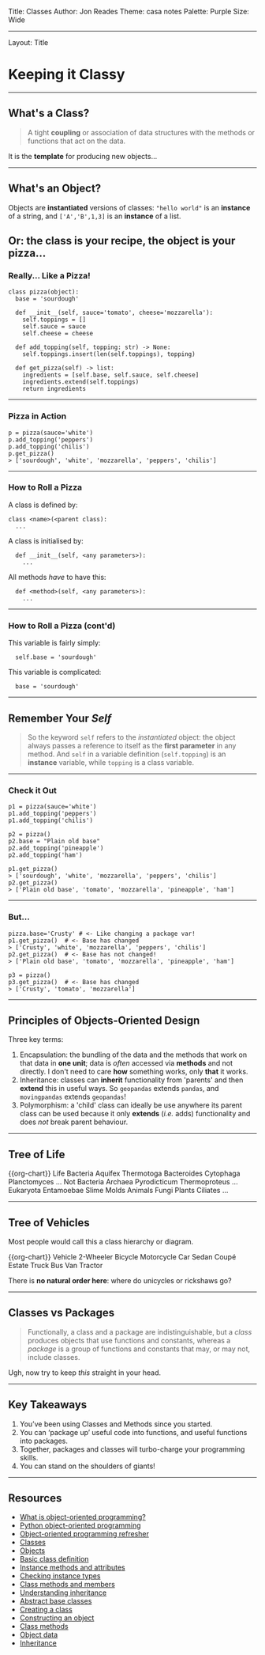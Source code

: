 Title: Classes
Author: Jon Reades
Theme: casa notes
Palette: Purple
Size: Wide

---
Layout: Title
# Keeping it Classy

---
## What's a Class?

> A tight **coupling** or association of data structures with the methods or functions that act on the data. 

It is the **template** for producing new objects...

---
## What's an Object?

Objects are **instantiated** versions of classes: `"hello world"` is an **instance** of a string, and `['A','B',1,3]` is an **instance** of a list. 

Or: the class is your recipe, the object is your pizza... 
---
### Really... Like a Pizza!

```
class pizza(object):
  base = 'sourdough'
  
  def __init__(self, sauce='tomato', cheese='mozzarella'):
    self.toppings = []
    self.sauce = sauce
    self.cheese = cheese
    
  def add_topping(self, topping: str) -> None:
    self.toppings.insert(len(self.toppings), topping)
  
  def get_pizza(self) -> list:
    ingredients = [self.base, self.sauce, self.cheese]
    ingredients.extend(self.toppings)
    return ingredients
```
---
### Pizza in Action

```
p = pizza(sauce='white')
p.add_topping('peppers')
p.add_topping('chilis')
p.get_pizza()
> ['sourdough', 'white', 'mozzarella', 'peppers', 'chilis']
```

---
### How to Roll a Pizza

A class is defined by:
```
class <name>(<parent class):
  ...
```
A class is initialised by:
```
  def __init__(self, <any parameters>):
    ...
```
All methods *have* to have this:
```
  def <method>(self, <any parameters>):
    ...
```
---
### How to Roll a Pizza (cont'd)

This variable is fairly simply:
```
  self.base = 'sourdough'
```

This variable is complicated:
```
  base = 'sourdough'
```

---
## Remember Your *Self*

> So the keyword `self` refers to the *instantiated* object: the object always passes a reference to itself as the **first parameter** in any method. And `self` in a variable definition (`self.topping`) is an **instance** variable, while `topping` is a class variable.

---
### Check it Out
```
p1 = pizza(sauce='white')
p1.add_topping('peppers')
p1.add_topping('chilis')

p2 = pizza()
p2.base = "Plain old base"
p2.add_topping('pineapple')
p2.add_topping('ham')

p1.get_pizza()
> ['sourdough', 'white', 'mozzarella', 'peppers', 'chilis']
p2.get_pizza()
> ['Plain old base', 'tomato', 'mozzarella', 'pineapple', 'ham']
```

--- 
### But...

```
pizza.base='Crusty' # <- Like changing a package var!
p1.get_pizza()  # <- Base has changed
> ['Crusty', 'white', 'mozzarella', 'peppers', 'chilis']
p2.get_pizza()  # <- Base has not changed!
> ['Plain old base', 'tomato', 'mozzarella', 'pineapple', 'ham']

p3 = pizza()
p3.get_pizza()  # <- Base has changed
> ['Crusty', 'tomato', 'mozzarella']
```

---
## Principles of Objects-Oriented Design

Three key terms:
1. Encapsulation: the bundling of the data and the methods that work on that data in **one unit**; data is *often* accessed via **methods** and not directly. I don't need to care **how** something works, only **that** it works.
2. Inheritance: classes can **inherit** functionality from 'parents' and then **extend** this in useful ways. So `geopandas` extends `pandas`, and `movingpandas` extends `geopandas`!
3. Polymorphism: a 'child' class can ideally be use anywhere its parent class can be used because it only **extends** (*i.e.* adds) functionality and does *not* break parent behaviour.

---
## Tree of Life

{{org-chart}}
Life
	Bacteria
		Aquifex
		Thermotoga
		Bacteroides Cytophaga
		Planctomyces
		...
	Not Bacteria
		Archaea
			Pyrodicticum
			Thermoproteus
			...
		Eukaryota
			Entamoebae
			Slime Molds
			Animals
			Fungi
			Plants
			Ciliates
			...

---
## Tree of Vehicles

Most people would call this a class hierarchy or diagram.

{{org-chart}}
Vehicle
	2-Wheeler
		Bicycle
		Motorcycle
	Car
		Sedan
		Coupé
		Estate
	Truck
		Bus
		Van
		Tractor

  There is **no natural order here**: where do unicycles or rickshaws go?

---
## Classes vs Packages

> Functionally, a class and a package are indistinguishable, but a _class_ produces objects that use functions and constants, whereas a _package_ is a group of functions and constants that may, or may not, include classes.

Ugh, now try to keep _this_ straight in your head.

---
## Key Takeaways

1. You’ve been using Classes and Methods since you started. 
2. You can ‘package up’ useful code into functions, and useful functions into packages.
3. Together, packages and classes will turbo-charge your programming skills.
5. You can stand on the shoulders of giants!

---

## Resources

- [What is object-oriented programming?](https://www.linkedin.com/learning/python-quick-start/what-is-object-oriented-programming)
- [Python object-oriented programming](https://www.linkedin.com/learning/python-object-oriented-programming/python-object-oriented-programming)
- [Object-oriented programming refresher](https://www.linkedin.com/learning/python-object-oriented-programming/object-oriented-programming-refresher)
- [Classes](https://www.linkedin.com/learning/learning-python-2/classes)
- [Objects](https://www.linkedin.com/learning/python-essential-training-2/objects)
- [Basic class definition](https://www.linkedin.com/learning/python-object-oriented-programming/basic-class-definition)
- [Instance methods and attributes](https://www.linkedin.com/learning/python-object-oriented-programming/instance-methods-and-attributes)
- [Checking instance types](https://www.linkedin.com/learning/python-object-oriented-programming/checking-instance-types)
- [Class methods and members](https://www.linkedin.com/learning/python-object-oriented-programming/class-methods-and-members)
- [Understanding inheritance](https://www.linkedin.com/learning/python-object-oriented-programming/understanding-inheritance)
- [Abstract base classes](https://www.linkedin.com/learning/python-object-oriented-programming/abstract-base-classes)
- [Creating a class](https://www.linkedin.com/learning/python-essential-training-2/creating-a-class)
- [Constructing an object](https://www.linkedin.com/learning/python-essential-training-2/constructing-an-object)
- [Class methods](https://www.linkedin.com/learning/python-essential-training-2/class-methods)
- [Object data](https://www.linkedin.com/learning/python-essential-training-2/object-data)
- [Inheritance](https://www.linkedin.com/learning/python-essential-training-2/inheritance) 

